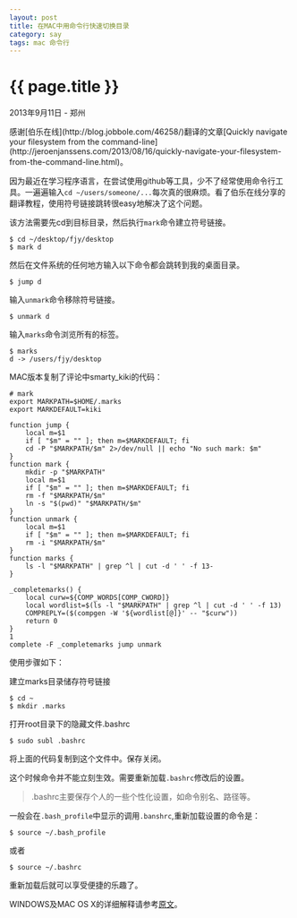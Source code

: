 ```yaml
---
layout: post
title: 在MAC中用命令行快速切换目录
category: say
tags: mac 命令行
---
```

{{ page.title }}
================
<p class="meta">2013年9月11日 - 郑州</p>
感谢[伯乐在线](http://blog.jobbole.com/46258/)翻译的文章[Quickly navigate your filesystem from the command-line](http://jeroenjanssens.com/2013/08/16/quickly-navigate-your-filesystem-from-the-command-line.html)。


因为最近在学习程序语言，在尝试使用github等工具，少不了经常使用命令行工具。一遍遍输入`cd ~/users/someone/...`每次真的很麻烦。看了伯乐在线分享的翻译教程，使用符号链接跳转很easy地解决了这个问题。

该方法需要先cd到目标目录，然后执行`mark`命令建立符号链接。

	$ cd ~/desktop/fjy/desktop
	$ mark d

然后在文件系统的任何地方输入以下命令都会跳转到我的桌面目录。

	$ jump d

输入`unmark`命令移除符号链接。

	$ unmark d

输入`marks`命令浏览所有的标签。

	$ marks
	d -> /users/fjy/desktop

MAC版本复制了评论中smarty_kiki的代码：


	# mark
	export MARKPATH=$HOME/.marks
	export MARKDEFAULT=kiki
	 
	function jump {
	    local m=$1
	    if [ "$m" = "" ]; then m=$MARKDEFAULT; fi
	    cd -P "$MARKPATH/$m" 2>/dev/null || echo "No such mark: $m"
	}
	function mark {
	    mkdir -p "$MARKPATH"
	    local m=$1
	    if [ "$m" = "" ]; then m=$MARKDEFAULT; fi
	    rm -f "$MARKPATH/$m"
	    ln -s "$(pwd)" "$MARKPATH/$m"
	}
	function unmark {
	    local m=$1
	    if [ "$m" = "" ]; then m=$MARKDEFAULT; fi
	    rm -i "$MARKPATH/$m"
	}
	function marks {
	    ls -l "$MARKPATH" | grep ^l | cut -d ' ' -f 13-
	}
	 
	_completemarks() {
	    local curw=${COMP_WORDS[COMP_CWORD]}
	    local wordlist=$(ls -l "$MARKPATH" | grep ^l | cut -d ' ' -f 13)
	    COMPREPLY=($(compgen -W '${wordlist[@]}' -- "$curw"))
	    return 0
	}
	1
	complete -F _completemarks jump unmark

使用步骤如下：

建立marks目录储存符号链接

	$ cd ~
	$ mkdir .marks

打开root目录下的隐藏文件.bashrc

	$ sudo subl .bashrc

将上面的代码复制到这个文件中。保存关闭。

这个时候命令并不能立刻生效。需要重新加载`.bashrc`修改后的设置。

>.bashrc主要保存个人的一些个性化设置，如命令别名、路径等。

一般会在`.bash_profile`中显示的调用`.banshrc`,重新加载设置的命令是：

	$ source ~/.bash_profile

或者

	$ source ~/.bashrc

重新加载后就可以享受便捷的乐趣了。

WINDOWS及MAC OS X的详细解释请参考[原文](http://blog.jobbole.com/46258/)。
